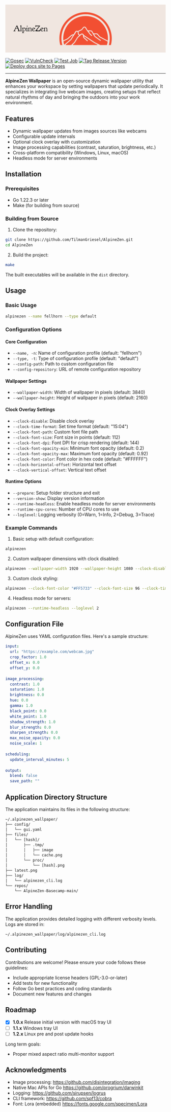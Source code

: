 <p align="center"><img src="https://raw.githubusercontent.com/TilmanGriesel/AlpineZen/8c27063d52c33f1848c552c5df1f9d2000e73da7/docs/public/assets/brand/alpinezen_banner_eggshell.svg"/><br/></p>

[![Gosec](https://github.com/TilmanGriesel/AlpineZen/actions/workflows/gosec.yml/badge.svg)](https://github.com/TilmanGriesel/AlpineZen/actions/workflows/gosec.yml)
[![VulnCheck](https://github.com/TilmanGriesel/AlpineZen/actions/workflows/vulncheck.yml/badge.svg)](https://github.com/TilmanGriesel/AlpineZen/actions/workflows/vulncheck.yml)
[![Test Job](https://github.com/TilmanGriesel/AlpineZen/actions/workflows/test.yml/badge.svg)](https://github.com/TilmanGriesel/AlpineZen/actions/workflows/test.yml)
[![Tag Release Version](https://github.com/TilmanGriesel/AlpineZen/actions/workflows/versiontag.yml/badge.svg)](https://github.com/TilmanGriesel/AlpineZen/actions/workflows/versiontag.yml)
[![Deploy docs site to Pages](https://github.com/TilmanGriesel/AlpineZen/actions/workflows/docs-deploy.yml/badge.svg)](https://github.com/TilmanGriesel/AlpineZen/actions/workflows/docs-deploy.yml)

---

**AlpineZen Wallpaper** is an open-source dynamic wallpaper utility that enhances your workspace by setting wallpapers that update periodically. It specializes in integrating live webcam images, creating setups that reflect natural rhythms of day and bringing the outdoors into your work environment.

## Features

- Dynamic wallpaper updates from images sources like webcams
- Configurable update intervals
- Optional clock overlay with customization
- Image processing capabilities (contrast, saturation, brightness, etc.)
- Cross-platform compatibility (Windows, Linux, macOS)
- Headless mode for server environments

## Installation

### Prerequisites

- Go 1.22.3 or later
- Make (for building from source)

### Building from Source

1. Clone the repository:
```bash
git clone https://github.com/TilmanGriesel/AlpineZen.git
cd AlpineZen
```

2. Build the project:
```bash
make
```

The built executables will be available in the `dist` directory.

## Usage

### Basic Usage

```bash
alpinezen --name fellhorn --type default
```

### Configuration Options

#### Core Configuration
- `--name, -n`: Name of configuration profile (default: "fellhorn")
- `--type, -t`: Type of configuration profile (default: "default")
- `--config-path`: Path to custom configuration file
- `--config-repository`: URL of remote configuration repository

#### Wallpaper Settings
- `--wallpaper-width`: Width of wallpaper in pixels (default: 3840)
- `--wallpaper-height`: Height of wallpaper in pixels (default: 2160)

#### Clock Overlay Settings
- `--clock-disable`: Disable clock overlay
- `--clock-time-format`: Set time format (default: "15:04")
- `--clock-font-path`: Custom font file path
- `--clock-font-size`: Font size in points (default: 112)
- `--clock-font-dpi`: Font DPI for crisp rendering (default: 144)
- `--clock-font-opacity-min`: Minimum font opacity (default: 0.2)
- `--clock-font-opacity-max`: Maximum font opacity (default: 0.92)
- `--clock-font-color`: Font color in hex code (default: "#FFFFFF")
- `--clock-horizontal-offset`: Horizontal text offset
- `--clock-vertical-offset`: Vertical text offset

#### Runtime Options
- `--prepare`: Setup folder structure and exit
- `--version-show`: Display version information
- `--runtime-headless`: Enable headless mode for server environments
- `--runtime-cpu-cores`: Number of CPU cores to use
- `--loglevel`: Logging verbosity (0=Warn, 1=Info, 2=Debug, 3=Trace)

### Example Commands

1. Basic setup with default configuration:
```bash
alpinezen
```

2. Custom wallpaper dimensions with clock disabled:
```bash
alpinezen --wallpaper-width 1920 --wallpaper-height 1080 --clock-disable
```

3. Custom clock styling:
```bash
alpinezen --clock-font-color "#FF5733" --clock-font-size 96 --clock-time-format "15:04:05"
```

4. Headless mode for servers:
```bash
alpinezen --runtime-headless --loglevel 2
```

## Configuration File

AlpineZen uses YAML configuration files. Here's a sample structure:

```yaml
input:
  url: "https://example.com/webcam.jpg"
  crop_factor: 1.0
  offset_x: 0.0
  offset_y: 0.0

image_processing:
  contrast: 1.0
  saturation: 1.0
  brightness: 0.0
  hue: 0.0
  gamma: 1.0
  black_point: 0.0
  white_point: 1.0
  shadow_strength: 1.0
  blur_strength: 0.0
  sharpen_strength: 0.0
  max_noise_opacity: 0.0
  noise_scale: 1

scheduling:
  update_interval_minutes: 5

output:
  blend: false
  save_path: ""
```

## Application Directory Structure

The application maintains its files in the following structure:

```
~/.alpinezen_wallpaper/
├── config/
│   └── gui.yaml
├── files/
│   └── [hash]/
│       ├── .tmp/
│       │   ├── image
│       │   └── cache.png
│       └── proc/
│           └── [hash].png
├── latest.png
├── log/
│   └── alpinezen_cli.log
└── repos/
    └── AlpineZen-Basecamp-main/
```

## Error Handling

The application provides detailed logging with different verbosity levels. Logs are stored in:
```
~/.alpinezen_wallpaper/log/alpinezen_cli.log
```

## Contributing

Contributions are welcome! Please ensure your code follows these guidelines:
- Include appropriate license headers (GPL-3.0-or-later)
- Add tests for new functionality
- Follow Go best practices and coding standards
- Document new features and changes

## Roadmap
- [x] **1.0.x** Release initial version with macOS tray UI
- [ ] **1.1.x** Windows tray UI
- [ ] **1.2.x** Linux pre and post update hooks

Long term goals:
- Proper mixed aspect ratio multi-monitor support

## Acknowledgments

- Image processing: https://github.com/disintegration/imaging
- Native Mac APIs for Go https://github.com/progrium/darwinkit
- Logging: https://github.com/sirupsen/logrus
- CLI framework:  https://github.com/spf13/cobra
- Font: Lora (embedded) https://fonts.google.com/specimen/Lora
